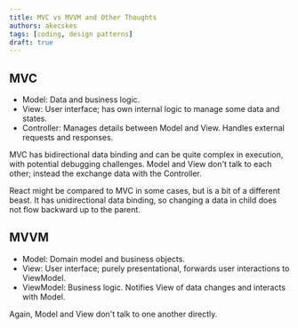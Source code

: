 ```yaml
---
title: MVC vs MVVM and Other Thoughts
authors: akecskes
tags: [coding, design patterns]
draft: true
---
```


## MVC

- Model: Data and business logic.
- View: User interface; has own internal logic to manage some data and states.
- Controller: Manages details between Model and View. Handles external requests and responses.

MVC has bidirectional data binding and can be quite complex in execution, with potential debugging challenges. Model and View don't talk to each other; instead the exchange data with the Controller.

React might be compared to MVC in some cases, but is a bit of a different beast. It has unidirectional data binding, so changing a data in child does not flow backward up to the parent. 

## MVVM

- Model: Domain model and business objects.
- View: User interface; purely presentational, forwards user interactions to ViewModel.
- ViewModel: Business logic. Notifies View of data changes and interacts with Model.

Again, Model and View don't talk to one another directly.



